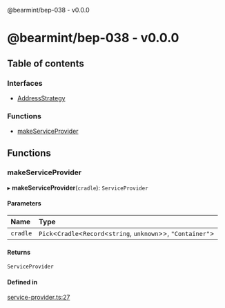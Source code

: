 @bearmint/bep-038 - v0.0.0

# @bearmint/bep-038 - v0.0.0

## Table of contents

### Interfaces

- [AddressStrategy](interfaces/AddressStrategy.md)

### Functions

- [makeServiceProvider](README.md#makeserviceprovider)

## Functions

### makeServiceProvider

▸ **makeServiceProvider**(`cradle`): `ServiceProvider`

#### Parameters

| Name | Type |
| :------ | :------ |
| `cradle` | `Pick`<`Cradle`<`Record`<`string`, `unknown`\>\>, ``"Container"``\> |

#### Returns

`ServiceProvider`

#### Defined in

[service-provider.ts:27](https://github.com/bearmint/bearmint/blob/main/packages/bep-038/source/service-provider.ts#L27)
